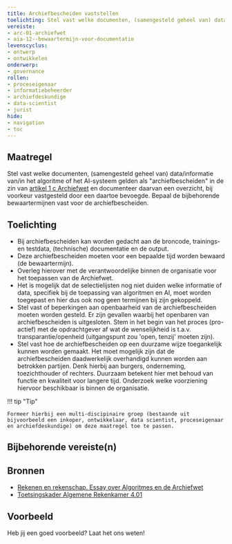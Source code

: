 ```yaml
---
title: Archiefbescheiden vaststellen
toelichting: Stel vast welke documenten, (samengesteld geheel van) data/informatie van/in het algoritme of het AI-systeem gelden als "archiefbescheiden" in de zin van artikel 1 c Archiefwet en documenteer daarvan een overzicht, bij voorkeur vastgesteld door een daartoe bevoegde. 
vereiste:
- arc-01-archiefwet
- aia-12--bewaartermijn-voor-documentatie
levenscyclus:
- ontwerp
- ontwikkelen
onderwerp:
- governance
rollen:
- proceseigenaar
- informatiebeheerder
- archiefdeskundige
- data-scientist
- jurist
hide:
- navigation
- toc
---
```


<!-- tags -->

## Maatregel

Stel vast welke documenten, (samengesteld geheel van) data/informatie van/in het algoritme of het AI-systeem gelden als "archiefbescheiden" in de zin van [artikel 1 c Archiefwet](https://wetten.overheid.nl/jci1.3:c:BWBR0007376&hoofdstuk=I&artikel=1&z=2024-06-19&g=2024-06-19) en documenteer daarvan een overzicht, bij voorkeur vastgesteld door een daartoe bevoegde. Bepaal de bijbehorende bewaartermijnen vast voor de archiefbescheiden.


## Toelichting

- Bij archiefbescheiden kan worden gedacht aan de broncode, trainings- en testdata, (technische) documentatie en de output. 
- Deze archiefbescheiden moeten voor een bepaalde tijd worden bewaard (de bewaartermijn).
- Overleg hierover met de verantwoordelijke binnen de organisatie voor het toepassen van de Archiefwet.
- Het is mogelijk dat de selectielijsten nog niet duiden welke informatie of data, specifiek bij de toepassing van algoritmen en AI, moet worden toegepast en hier dus ook nog geen termijnen bij zijn gekoppeld. 
- Stel vast of beperkingen aan openbaarheid van de archiefbescheiden moeten worden gesteld. Er zijn gevallen waarbij het openbaren van archiefbescheiden is uitgesloten. Stem in het begin van het proces (pro-actief) met de opdrachtgever af wat de wenselijkheid is t.a.v.
transparantie/openheid (uitgangspunt zou 'open, tenzij' moeten zijn).
- Stel vast hoe de archiefbescheiden op een duurzame wijze toegankelijk kunnen worden gemaakt. Het moet mogelijk zijn dat de archiefbescheiden daadwerkelijk overhandigd kunnen worden aan betrokken partijen. Denk hierbij aan burgers, onderneming, toezichthouder of rechters. Duurzaam betekent hier met behoud van functie en kwaliteit voor langere tijd. Onderzoek welke voorziening hiervoor beschikbaar is binnen de organisatie.

!!! tip "Tip" 

    Formeer hierbij een multi-discipinaire groep (bestaande uit bijvoorbeeld een inkoper, ontwikkelaar, data scientist, proceseigenaar en archiefdeskundige) om deze maatregel toe te passen.

## Bijbehorende vereiste(n)

<!-- list_vereisten_on_maatregelen_page -->

## Bronnen
- [Rekenen en rekenschap. Essay over Algoritmes en de Archiefwet](https://www.inspectie-oe.nl/binaries/inspectie-oe/documenten/publicatie/2021/01/21/rekenen-en-rekenschap/Rekenen+en+rekenschap%2C+Algoritme+en+de+Archiefwet+essay+door+Petra+Helwig+BJu+Tijdschrift+voor+Toezicht++aflevering+1+2020.pdf)
- [Toetsingskader Algemene Rekenkamer 4.01](https://www.rekenkamer.nl/onderwerpen/algoritmes-digitaal-toetsingskader) 

## Voorbeeld

Heb jij een goed voorbeeld? Laat het ons weten!